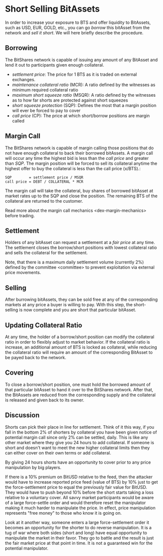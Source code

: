 Short Selling BitAssets
=======================

In order to increase your exposure to BTS and offer liquidity to
BitAssets, such as USD, EUR, GOLD, etc., you can go *borrow* this
bitAsset from the network and *sell it short*. We will here briefly
describe the procedure.

Borrowing
---------

The BitShares network is capable of issuing any amount of any BitAsset
and lend it out to participants given enough collateral.

-   *settlement price*: The price for 1 BTS as it is traded on external
    exchanges.
-   *maintenance collateral ratio* (MCR): A ratio defined by the
    witnesses as minimum required collateral ratio
-   *maximum short squeeze ratio* (MSQR): A ratio defined by the
    witnesses as to how far shorts are protected against short squeezes
-   *short squeeze protection* (SQP): Defines the most that a margin
    position will ever be forced to pay to cover
-   *call price* (CP): The price at which short/borrow positions are
    margin called

Margin Call
-----------

The BitShares network is capable of margin calling those positions that
do not have enough collateral to back their borrowed bitAssets. A margin
call will occur any time the highest bid is less than the *call price*
and greater than *SQP*. The margin position will be forced to sell its
collateral anytime the highest offer to buy the collateral is less than
the call price (x/BTS).:

    SQP        = settlement price / MSQR
    call price = DEBT / COLLATERAL * MCR

The margin call will take the collateral, buy shares of borrowed
bitAsset at market rates up to the SQP and close the position. The
remaining BTS of the collateral are returned to the customer.

Read more about the margin call mechanics \<dex-margin-mechanics\>
before trading.

Settlement
----------

Holders of any bitAsset can request a settlement at a *fair price* at
any time. The settlement closes the borrow/short positions with lowest
collateral ratio and sells the collateral for the settlement.

Note, that there is a maximum daily settlement volume (currently 2%)
defined by the committee \<committee\> to prevent exploitation via
external price movements.

Selling
-------

After burrowing bitAssets, they can be sold free at any of the
corresponding markets at any price a buyer is willing to pay. With this
step, the short-selling is now complete and you are short that
particular bitAsset.

Updating Collateral Ratio
-------------------------

At any time, the holder of a borrow/short position can modify the
collateral ratio in order to flexibly adjust to market behavior. If the
collateral ratio is increase, an additional amount of BTS is locked as
collateral, while reducing the collateral ratio will require an amount
of the corresponding BitAsset to be payed back to the network.

Covering
--------

To close a borrow/short position, one must hold the borrowed amount of
that particular bitAsset to hand it over to the BitShares network. After
that, the BitAssets are reduced from the corresponding supply and the
collateral is released and given back to its owner.

Discussion
----------

Shorts can pick their place in line for settlement. Think of it this
way, if you fall in the bottom 2% of shorters by collateral you have
been given notice of potential margin call since only 2% can be settled,
daily. This is like any other market where they give you 24 hours to add
collateral. If someone is short and doesn't want to meet the new higher
collateral limits then they can either cover on their own terms or add
collateral.

By giving 24 hours shorts have an opportunity to cover prior to any
price manipulation by big players.

If there is a 10% premium on BitUSD relative to the feed, then the
attacker would have to increase reported price feed (value of BTS) by
10% just to get the force-settlement price to equal the previously fair
value for BitUSD. They would have to push beyond 10% before the short
starts taking a loss relative to a voluntary cover. All savvy market
participants would be aware of a large force-settle order and would
therefore reset the manipulator making it much harder to manipulate the
price. In effect, price manipulation represents "free money" to those
who know it is going on.

Look at it another way, someone enters a large force-settlement order it
becomes an opportunity for the shorter to do reverse manipulation. It is
a tug of war where both sides (short and long) have equal opportunity to
manipulate the market in their favor. They go to battle and the result
is just the fair market price at that point in time. It is not a
guaranteed win for the potential manipulator.

